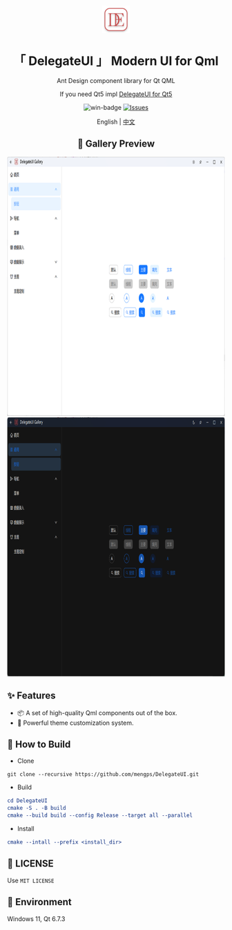 <div align=center>
<img width=64 src="resources/delegateui_icon.svg">

# 「 DelegateUI 」 Modern UI for Qml 

Ant Design component library for Qt QML

If you need Qt5 impl [DelegateUI for Qt5](https://github.com/mengps/QmlControls)

</div>

<div align=center>

![win-badge] [![Issues][issues-image]][issues-url]

English | [中文](./README-zh_CN.md)

</div>

[win-badge]: https://img.shields.io/badge/Windows-passing-brightgreen?style=flat-square

[issues-image]: https://flat.badgen.net/github/label-issues/mengps/DelegateUI/open
[issues-url]: https://github.com/mengps/DelegateUI/issues

<div align=center>

## 🌈 Gallery Preview

<img width=900 height=600 src="preview/light.png">
<img width=900 height=600 src="preview/dark.png">

</div>

## ✨ Features

- 📦 A set of high-quality Qml components out of the box.
- 🎨 Powerful theme customization system.

## 🔨 How to Build

- Clone
```auto
git clone --recursive https://github.com/mengps/DelegateUI.git
```
- Build
```cmake
cd DelegateUI
cmake -S . -B build 
cmake --build build --config Release --target all --parallel
```
- Install
```cmake
cmake --intall --prefix <install_dir>
```

## 💓 LICENSE

Use `MIT LICENSE`

## 🌇 Environment

Windows 11, Qt 6.7.3